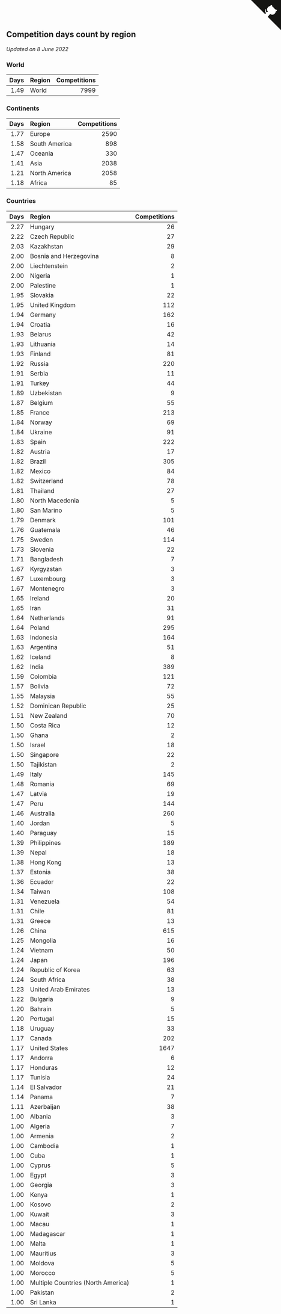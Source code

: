 ## Competition days count by region

*Updated on  8 June 2022*


### World

| Days | Region | Competitions |
| ---: | :--- | ---: |
| 1.49 | World | 7999 |

### Continents

| Days | Region | Competitions |
| ---: | :--- | ---: |
| 1.77 | Europe | 2590 |
| 1.58 | South America | 898 |
| 1.47 | Oceania | 330 |
| 1.41 | Asia | 2038 |
| 1.21 | North America | 2058 |
| 1.18 | Africa | 85 |

### Countries

| Days | Region | Competitions |
| ---: | :--- | ---: |
| 2.27 | Hungary | 26 |
| 2.22 | Czech Republic | 27 |
| 2.03 | Kazakhstan | 29 |
| 2.00 | Bosnia and Herzegovina | 8 |
| 2.00 | Liechtenstein | 2 |
| 2.00 | Nigeria | 1 |
| 2.00 | Palestine | 1 |
| 1.95 | Slovakia | 22 |
| 1.95 | United Kingdom | 112 |
| 1.94 | Germany | 162 |
| 1.94 | Croatia | 16 |
| 1.93 | Belarus | 42 |
| 1.93 | Lithuania | 14 |
| 1.93 | Finland | 81 |
| 1.92 | Russia | 220 |
| 1.91 | Serbia | 11 |
| 1.91 | Turkey | 44 |
| 1.89 | Uzbekistan | 9 |
| 1.87 | Belgium | 55 |
| 1.85 | France | 213 |
| 1.84 | Norway | 69 |
| 1.84 | Ukraine | 91 |
| 1.83 | Spain | 222 |
| 1.82 | Austria | 17 |
| 1.82 | Brazil | 305 |
| 1.82 | Mexico | 84 |
| 1.82 | Switzerland | 78 |
| 1.81 | Thailand | 27 |
| 1.80 | North Macedonia | 5 |
| 1.80 | San Marino | 5 |
| 1.79 | Denmark | 101 |
| 1.76 | Guatemala | 46 |
| 1.75 | Sweden | 114 |
| 1.73 | Slovenia | 22 |
| 1.71 | Bangladesh | 7 |
| 1.67 | Kyrgyzstan | 3 |
| 1.67 | Luxembourg | 3 |
| 1.67 | Montenegro | 3 |
| 1.65 | Ireland | 20 |
| 1.65 | Iran | 31 |
| 1.64 | Netherlands | 91 |
| 1.64 | Poland | 295 |
| 1.63 | Indonesia | 164 |
| 1.63 | Argentina | 51 |
| 1.62 | Iceland | 8 |
| 1.62 | India | 389 |
| 1.59 | Colombia | 121 |
| 1.57 | Bolivia | 72 |
| 1.55 | Malaysia | 55 |
| 1.52 | Dominican Republic | 25 |
| 1.51 | New Zealand | 70 |
| 1.50 | Costa Rica | 12 |
| 1.50 | Ghana | 2 |
| 1.50 | Israel | 18 |
| 1.50 | Singapore | 22 |
| 1.50 | Tajikistan | 2 |
| 1.49 | Italy | 145 |
| 1.48 | Romania | 69 |
| 1.47 | Latvia | 19 |
| 1.47 | Peru | 144 |
| 1.46 | Australia | 260 |
| 1.40 | Jordan | 5 |
| 1.40 | Paraguay | 15 |
| 1.39 | Philippines | 189 |
| 1.39 | Nepal | 18 |
| 1.38 | Hong Kong | 13 |
| 1.37 | Estonia | 38 |
| 1.36 | Ecuador | 22 |
| 1.34 | Taiwan | 108 |
| 1.31 | Venezuela | 54 |
| 1.31 | Chile | 81 |
| 1.31 | Greece | 13 |
| 1.26 | China | 615 |
| 1.25 | Mongolia | 16 |
| 1.24 | Vietnam | 50 |
| 1.24 | Japan | 196 |
| 1.24 | Republic of Korea | 63 |
| 1.24 | South Africa | 38 |
| 1.23 | United Arab Emirates | 13 |
| 1.22 | Bulgaria | 9 |
| 1.20 | Bahrain | 5 |
| 1.20 | Portugal | 15 |
| 1.18 | Uruguay | 33 |
| 1.17 | Canada | 202 |
| 1.17 | United States | 1647 |
| 1.17 | Andorra | 6 |
| 1.17 | Honduras | 12 |
| 1.17 | Tunisia | 24 |
| 1.14 | El Salvador | 21 |
| 1.14 | Panama | 7 |
| 1.11 | Azerbaijan | 38 |
| 1.00 | Albania | 3 |
| 1.00 | Algeria | 7 |
| 1.00 | Armenia | 2 |
| 1.00 | Cambodia | 1 |
| 1.00 | Cuba | 1 |
| 1.00 | Cyprus | 5 |
| 1.00 | Egypt | 3 |
| 1.00 | Georgia | 3 |
| 1.00 | Kenya | 1 |
| 1.00 | Kosovo | 2 |
| 1.00 | Kuwait | 3 |
| 1.00 | Macau | 1 |
| 1.00 | Madagascar | 1 |
| 1.00 | Malta | 1 |
| 1.00 | Mauritius | 3 |
| 1.00 | Moldova | 5 |
| 1.00 | Morocco | 5 |
| 1.00 | Multiple Countries (North America) | 1 |
| 1.00 | Pakistan | 2 |
| 1.00 | Sri Lanka | 1 |


<a href="https://github.com/jonatanklosko/wca_statistics" class="github-corner" aria-label="View source on Github"><svg width="80" height="80" viewBox="0 0 250 250" style="fill:#151513; color:#fff; position: absolute; top: 0; border: 0; right: 0;" aria-hidden="true"><path d="M0,0 L115,115 L130,115 L142,142 L250,250 L250,0 Z"></path><path d="M128.3,109.0 C113.8,99.7 119.0,89.6 119.0,89.6 C122.0,82.7 120.5,78.6 120.5,78.6 C119.2,72.0 123.4,76.3 123.4,76.3 C127.3,80.9 125.5,87.3 125.5,87.3 C122.9,97.6 130.6,101.9 134.4,103.2" fill="currentColor" style="transform-origin: 130px 106px;" class="octo-arm"></path><path d="M115.0,115.0 C114.9,115.1 118.7,116.5 119.8,115.4 L133.7,101.6 C136.9,99.2 139.9,98.4 142.2,98.6 C133.8,88.0 127.5,74.4 143.8,58.0 C148.5,53.4 154.0,51.2 159.7,51.0 C160.3,49.4 163.2,43.6 171.4,40.1 C171.4,40.1 176.1,42.5 178.8,56.2 C183.1,58.6 187.2,61.8 190.9,65.4 C194.5,69.0 197.7,73.2 200.1,77.6 C213.8,80.2 216.3,84.9 216.3,84.9 C212.7,93.1 206.9,96.0 205.4,96.6 C205.1,102.4 203.0,107.8 198.3,112.5 C181.9,128.9 168.3,122.5 157.7,114.1 C157.9,116.9 156.7,120.9 152.7,124.9 L141.0,136.5 C139.8,137.7 141.6,141.9 141.8,141.8 Z" fill="currentColor" class="octo-body"></path></svg></a><style>.github-corner:hover .octo-arm{animation:octocat-wave 560ms ease-in-out}@keyframes octocat-wave{0%,100%{transform:rotate(0)}20%,60%{transform:rotate(-25deg)}40%,80%{transform:rotate(10deg)}}@media (max-width:500px){.github-corner:hover .octo-arm{animation:none}.github-corner .octo-arm{animation:octocat-wave 560ms ease-in-out}}</style>
